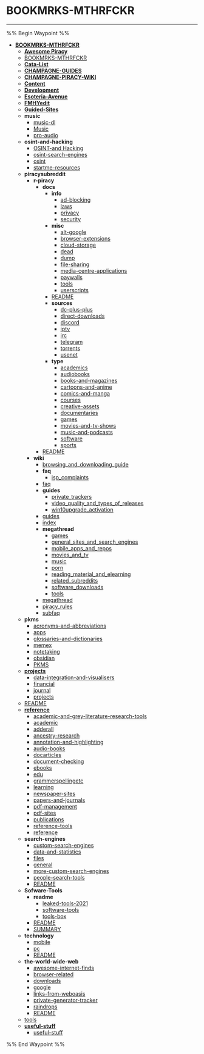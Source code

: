 # BOOKMRKS-MTHRFCKR

---


%% Begin Waypoint %%
- **[BOOKMRKS-MTHRFCKR](../../..//HOME-MTHRFCKR/BOOKMRKS-MTHRFCKR/BOOKMRKS-MTHRFCKR.md)**
	- **[Awesome Piracy](Awesome%20Piracy/Awesome%20Piracy.md)**
	- [BOOKMRKS-MTHRFCKR](../../..//HOME-MTHRFCKR/BOOKMRKS-MTHRFCKR/BOOKMRKS-MTHRFCKR.md)
	- **[Cata-List](Cata-List/Cata-List.md)**
	- **[CHAMPAGNE-GUIDES](CHAMPAGNE-GUIDES/CHAMPAGNE-GUIDES.md)**
	- **[CHAMPAGNE-PIRACY-WIKI](CHAMPAGNE-PIRACY-WIKI/CHAMPAGNE-PIRACY-WIKI.md)**
	- **[Content](Content/Content.md)**
	- **[Development](Development/Development.md)**
	- **[Esoteria-Avenue](Esoteria-Avenue/Esoteria-Avenue.md)**
	- **[FMHYedit](FMHYedit/FMHYedit.md)**
	- **[Guided-Sites](Guided-Sites/Guided-Sites.md)**
	- **music**
		- [music-dl](music/music-dl.md)
		- [Music](music/Music.md)
		- [pro-audio](music/pro-audio.md)
	- **osint-and-hacking**
		- [OSINT-and Hacking](osint-and-hacking/OSINT-and%20Hacking.md)
		- [osint-search-engines](osint-and-hacking/osint-search-engines.md)
		- [osint](osint-and-hacking/osint.md)
		- [startme-resources](osint-and-hacking/startme-resources.md)
	- **piracysubreddit**
		- **r-piracy**
			- **docs**
				- **info**
					- [ad-blocking](piracysubreddit/r-piracy/docs/info/ad-blocking.md)
					- [laws](piracysubreddit/r-piracy/docs/info/laws.md)
					- [privacy](piracysubreddit/r-piracy/docs/info/privacy.md)
					- [security](piracysubreddit/r-piracy/docs/info/security.md)
				- **misc**
					- [alt-google](piracysubreddit/r-piracy/docs/misc/alt-google.md)
					- [browser-extensions](piracysubreddit/r-piracy/docs/misc/browser-extensions.md)
					- [cloud-storage](piracysubreddit/r-piracy/docs/misc/cloud-storage.md)
					- [dead](piracysubreddit/r-piracy/docs/misc/dead.md)
					- [dump](piracysubreddit/r-piracy/docs/misc/dump.md)
					- [file-sharing](piracysubreddit/r-piracy/docs/misc/file-sharing.md)
					- [media-centre-applications](piracysubreddit/r-piracy/docs/misc/media-centre-applications.md)
					- [paywalls](piracysubreddit/r-piracy/docs/misc/paywalls.md)
					- [tools](piracysubreddit/r-piracy/docs/misc/tools.md)
					- [userscripts](piracysubreddit/r-piracy/docs/misc/userscripts.md)
				- [README](piracysubreddit/r-piracy/docs/README.md)
				- **sources**
					- [dc-plus-plus](piracysubreddit/r-piracy/docs/sources/dc-plus-plus.md)
					- [direct-downloads](piracysubreddit/r-piracy/docs/sources/direct-downloads.md)
					- [discord](piracysubreddit/r-piracy/docs/sources/discord.md)
					- [iptv](piracysubreddit/r-piracy/docs/sources/iptv.md)
					- [irc](piracysubreddit/r-piracy/docs/sources/irc.md)
					- [telegram](piracysubreddit/r-piracy/docs/sources/telegram.md)
					- [torrents](piracysubreddit/r-piracy/docs/sources/torrents.md)
					- [usenet](piracysubreddit/r-piracy/docs/sources/usenet.md)
				- **type**
					- [academics](piracysubreddit/r-piracy/docs/type/academics.md)
					- [audiobooks](piracysubreddit/r-piracy/docs/type/audiobooks.md)
					- [books-and-magazines](piracysubreddit/r-piracy/docs/type/books-and-magazines.md)
					- [cartoons-and-anime](piracysubreddit/r-piracy/docs/type/cartoons-and-anime.md)
					- [comics-and-manga](piracysubreddit/r-piracy/docs/type/comics-and-manga.md)
					- [courses](piracysubreddit/r-piracy/docs/type/courses.md)
					- [creative-assets](piracysubreddit/r-piracy/docs/type/creative-assets.md)
					- [documentaries](piracysubreddit/r-piracy/docs/type/documentaries.md)
					- [games](piracysubreddit/r-piracy/docs/type/games.md)
					- [movies-and-tv-shows](piracysubreddit/r-piracy/docs/type/movies-and-tv-shows.md)
					- [music-and-podcasts](piracysubreddit/r-piracy/docs/type/music-and-podcasts.md)
					- [software](piracysubreddit/r-piracy/docs/type/software.md)
					- [sports](piracysubreddit/r-piracy/docs/type/sports.md)
			- [README](piracysubreddit/r-piracy/README.md)
		- **wiki**
			- [browsing_and_downloading_guide](piracysubreddit/wiki/browsing_and_downloading_guide.md)
			- **faq**
				- [isp_complaints](piracysubreddit/wiki/faq/isp_complaints.md)
			- [faq](piracysubreddit/wiki/faq.md)
			- **guides**
				- [private_trackers](piracysubreddit/wiki/guides/private_trackers.md)
				- [video_quality_and_types_of_releases](piracysubreddit/wiki/guides/video_quality_and_types_of_releases.md)
				- [win10upgrade_activation](piracysubreddit/wiki/guides/win10upgrade_activation.md)
			- [guides](piracysubreddit/wiki/guides.md)
			- [index](piracysubreddit/wiki/index.md)
			- **megathread**
				- [games](piracysubreddit/wiki/megathread/games.md)
				- [general_sites_and_search_engines](piracysubreddit/wiki/megathread/general_sites_and_search_engines.md)
				- [mobile_apps_and_repos](piracysubreddit/wiki/megathread/mobile_apps_and_repos.md)
				- [movies_and_tv](piracysubreddit/wiki/megathread/movies_and_tv.md)
				- [music](piracysubreddit/wiki/megathread/music.md)
				- [porn](piracysubreddit/wiki/megathread/porn.md)
				- [reading_material_and_elearning](piracysubreddit/wiki/megathread/reading_material_and_elearning.md)
				- [related_subreddits](piracysubreddit/wiki/megathread/related_subreddits.md)
				- [software_downloads](piracysubreddit/wiki/megathread/software_downloads.md)
				- [tools](piracysubreddit/wiki/megathread/tools.md)
			- [megathread](piracysubreddit/wiki/megathread.md)
			- [piracy_rules](piracysubreddit/wiki/piracy_rules.md)
			- [subfaq](piracysubreddit/wiki/subfaq.md)
	- **pkms**
		- [acronyms-and-abbreviations](pkms/acronyms-and-abbreviations.md)
		- [apps](pkms/apps.md)
		- [glossaries-and-dictionaries](pkms/glossaries-and-dictionaries.md)
		- [memex](pkms/memex.md)
		- [notetaking](pkms/notetaking.md)
		- [obsidian](pkms/obsidian.md)
		- [PKMS](pkms/PKMS.md)
	- **[projects](projects/projects.md)**
		- [data-integration-and-visualisers](projects/data-integration-and-visualisers.md)
		- [financial](projects/financial.md)
		- [journal](projects/journal.md)
		- [projects](projects/projects.md)
	- [README](README.md)
	- **[reference](reference/reference.md)**
		- [academic-and-grey-literature-research-tools](reference/academic-and-grey-literature-research-tools.md)
		- [academic](reference/academic.md)
		- [adderall](reference/adderall.md)
		- [ancestry-research](reference/ancestry-research.md)
		- [annotation-and-highlighting](reference/annotation-and-highlighting.md)
		- [audio-books](reference/audio-books.md)
		- [docarticles](reference/docarticles.md)
		- [document-checking](reference/document-checking.md)
		- [ebooks](reference/ebooks.md)
		- [edu](reference/edu.md)
		- [grammerspellingetc](reference/grammerspellingetc.md)
		- [learning](reference/learning.md)
		- [newspaper-sites](reference/newspaper-sites.md)
		- [papers-and-journals](reference/papers-and-journals.md)
		- [pdf-management](reference/pdf-management.md)
		- [pdf-sites](reference/pdf-sites.md)
		- [publications](reference/publications.md)
		- [reference-tools](reference/reference-tools.md)
		- [reference](reference/reference.md)
	- **search-engines**
		- [custom-search-engines](search-engines/custom-search-engines.md)
		- [data-and-statistics](search-engines/data-and-statistics.md)
		- [files](search-engines/files.md)
		- [general](search-engines/general.md)
		- [more-custom-search-engines](search-engines/more-custom-search-engines.md)
		- [people-search-tools](search-engines/people-search-tools.md)
		- [README](search-engines/README.md)
	- **Sofware-Tools**
		- **readme**
			- [leaked-tools-2021](Sofware-Tools/readme/leaked-tools-2021.md)
			- [software-tools](Sofware-Tools/readme/software-tools.md)
			- [tools-box](Sofware-Tools/readme/tools-box.md)
		- [README](Sofware-Tools/README.md)
		- [SUMMARY](Sofware-Tools/SUMMARY.md)
	- **technology**
		- [mobile](technology/mobile.md)
		- [pc](technology/pc.md)
		- [README](technology/README.md)
	- **the-world-wide-web**
		- [awesome-internet-finds](the-world-wide-web/awesome-internet-finds.md)
		- [browser-related](the-world-wide-web/browser-related.md)
		- [downloads](the-world-wide-web/downloads.md)
		- [google](the-world-wide-web/google.md)
		- [links-from-weboasis](the-world-wide-web/links-from-weboasis.md)
		- [private-generator-tracker](the-world-wide-web/private-generator-tracker.md)
		- [raindrops](the-world-wide-web/raindrops.md)
		- [README](the-world-wide-web/README.md)
	- [tools](tools.md)
	- **[useful-stuff](useful-stuff/useful-stuff.md)**
		- [useful-stuff](useful-stuff/useful-stuff.md)

%% End Waypoint %%

